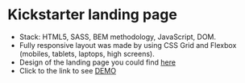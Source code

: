 # Kickstarter landing page

- Stack: HTML5, SASS, BEM methodology, JavaScript, DOM.
- Fully responsive layout was made by using CSS Grid and Flexbox (mobiles, tablets, laptops, high screens).
- Design of the landing page you could find [here](https://www.figma.com/file/Ujp7bCFuvuJlkn8TSbQPSZ/%E2%84%9611-(kickstarter)?node-id=0%3A1)
- Click to the link to see [DEMO](https://TatianaMorozova04.github.io/Kickstarter/)
